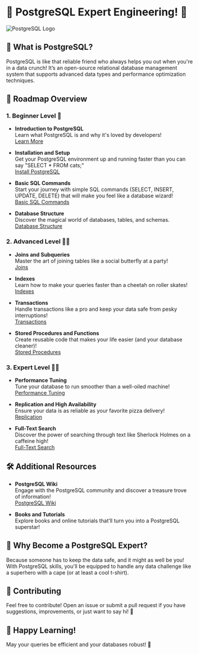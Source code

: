 # 🎉 PostgreSQL Expert Engineering! 🚀

![PostgreSQL Logo](https://www.postgresql.org/media/img/about/press/elephant.png)

## 🐘 What is PostgreSQL?

PostgreSQL is like that reliable friend who always helps you out when you're in a data crunch! It’s an open-source relational database management system that supports advanced data types and performance optimization techniques.

## 📅 Roadmap Overview

### 1. Beginner Level 🐣

- **Introduction to PostgreSQL**  
  Learn what PostgreSQL is and why it's loved by developers!  
  [Learn More](https://www.postgresql.org/docs/current/intro-whatis.html)

- **Installation and Setup**  
  Get your PostgreSQL environment up and running faster than you can say "SELECT \* FROM cats;"  
  [Install PostgreSQL](https://www.postgresql.org/docs/current/tutorial-install.html)

- **Basic SQL Commands**  
  Start your journey with simple SQL commands (SELECT, INSERT, UPDATE, DELETE) that will make you feel like a database wizard!  
  [Basic SQL Commands](https://www.postgresql.org/docs/current/tutorial-sql.html)

- **Database Structure**  
  Discover the magical world of databases, tables, and schemas.  
  [Database Structure](https://www.postgresql.org/docs/current/ddl-schemas.html)

### 2. Advanced Level 🦸‍♂️

- **Joins and Subqueries**  
  Master the art of joining tables like a social butterfly at a party!  
  [Joins](https://www.postgresql.org/docs/current/queries-table-expressions.html)

- **Indexes**  
  Learn how to make your queries faster than a cheetah on roller skates!  
  [Indexes](https://www.postgresql.org/docs/current/indexes.html)

- **Transactions**  
  Handle transactions like a pro and keep your data safe from pesky interruptions!  
  [Transactions](https://www.postgresql.org/docs/current/tutorial-transactions.html)

- **Stored Procedures and Functions**  
  Create reusable code that makes your life easier (and your database cleaner)!  
  [Stored Procedures](https://www.postgresql.org/docs/current/sql-createprocedure.html)

### 3. Expert Level 🧙‍♂️

- **Performance Tuning**  
  Tune your database to run smoother than a well-oiled machine!  
  [Performance Tuning](https://www.postgresql.org/docs/current/performance-tips.html)

- **Replication and High Availability**  
  Ensure your data is as reliable as your favorite pizza delivery!  
  [Replication](https://www.postgresql.org/docs/current/replication.html)

- **Full-Text Search**  
  Discover the power of searching through text like Sherlock Holmes on a caffeine high!  
  [Full-Text Search](https://www.postgresql.org/docs/current/textsearch.html)

## 🛠️ Additional Resources

- **PostgreSQL Wiki**  
  Engage with the PostgreSQL community and discover a treasure trove of information!  
  [PostgreSQL Wiki](https://wiki.postgresql.org/wiki/Main_Page)

- **Books and Tutorials**  
  Explore books and online tutorials that’ll turn you into a PostgreSQL superstar!

## 🤔 Why Become a PostgreSQL Expert?

Because someone has to keep the data safe, and it might as well be you! With PostgreSQL skills, you'll be equipped to handle any data challenge like a superhero with a cape (or at least a cool t-shirt).

## 🤝 Contributing

Feel free to contribute! Open an issue or submit a pull request if you have suggestions, improvements, or just want to say hi! 👋

## 🎉 Happy Learning!

May your queries be efficient and your databases robust! 🌟
